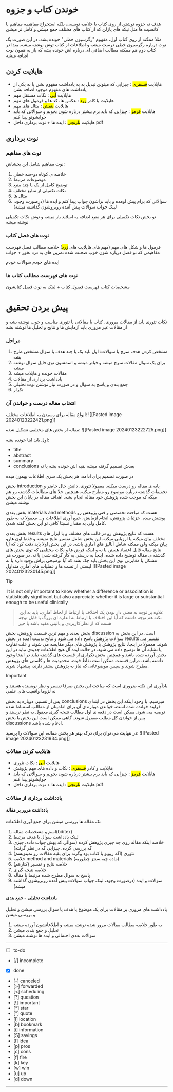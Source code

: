 # خوندن کتاب و جزوه

هدف نه جزوه نوشتن از روی کتاب یا خلاصه نویسی، بلکه استخراج مفاهیمه
مفاهیم یا کانسپت ها مثل تیکه های پازلن که از کتاب های مختلف جمع میشن و کامل تر میشن

مثلا ممکنه از روی کتاب اول، مفهوم "رگرسیون خطی" خونده بشه. در این صورت یک نوت درباره رگرسیون خطی درست میشه و اطلاعات از کتاب توش نوشته میشه.
 بعدا در کتاب دوم هم ممکنه مطالب اضافی ای درباره اش خونده بشه که  باز به همون نوت اضافه میشه

 

## هایلایت کردن

- هایلایت <mark class="hltr-green">فسفری</mark> : چیزایی که میتونن تبدیل به یه یادداشت مفهوم بشن یا به یکی از یادداشت های مفهوم موجود اضافه بشن
- هایلایت <mark class="hltr-blue">آبی</mark> : نکات مستقل مهم
- هایلایت یا کادر <mark class="hltr-yellow">زرد</mark> : عکس ها، کد ها و فرمول های مهم
- هایلایت <mark class="hltr-purple">بنفش</mark> : مثال های مهم
- هایلایت <mark class="hltr-red">قرمز</mark> : چیزایی که باید برم بیشتر درباره شون بخونم و سوالاتی که باید جوابشونو پیدا کنم
- هایلایت <mark class="hltr-orange">نارنجی</mark> : ایده ها + نوت برداری داخل pdf 

## نوت برداری

### نوت های مفاهیم
نوت مفاهیم شامل این بخشاش:
1. خلاصه ی کوتاه دو-سه خطی
2. موضوعات مرتبط
3. توضیح کامل از یک یا چند منبع 
4. نکات تکمیلی از منابع مختلف
5. مثال ها
6. سوالاتی که برام پیش اومده و باید براشون جواب پیدا کنم و ایده ها (درصورت وجود، لینک جواب سوالات پیش آمده روبروشون گذاشته میشه)

تو بخش نکات تکمیلی برای هر منبع اضافه یه اسلاید باز میشه و توش نکات تکمیلی نوشته میشه

### نوت های فصل کتاب
 
 فرمول ها و شکل های مهم (مهم های هایلایت های <mark class="hltr-yellow">زرد</mark>)
خلاصه مطالب فصل
فهرست مفاهیمی که تو فصل درباره شون خوب صحبت شده
تمرین های به درد بخور + جواب


ایده های خودم
سوالات خودم

### نوت های فهرست مطالب کتاب ها
مشخصات کتاب
فهرست فصول کتاب + لینک به نوت فصل کتابشون


# پیش بردن تحقیق

نکات تئوری باید از مقالات مروری، کتاب یا مقالاتی با تئوری مناسب و خوب نوشته بشه و از مقالات غیر مروری باید آزمایش ها و نتایج و تحلیل ها نوشته بشه
### مراحل

1. مشخص کردن هدف سرچ یا سوالات: اول باید یک یا چند هدف یا  سوال مشخص طرح بشه 
2. برای یک سوال مقالات سرچ میشه و فیلتر میشه و اسمشون توی فایل سوال نوشته میشه
3. مقالات خونده و هایلات میشه
4. یادداشت برداری از مقالات
5. جمع بندی و پاسخ به سوال و در صورت نیاز نوشتن نوت تحلیلی
6. تکرار



### انتخاب مقاله درست و خواندن آن

انواع مقاله برای رسیدن به اطلاعات مختلف:
![[Pasted image 20240123222421.png]]


مقاله از بخش های مختلفی تشکیل شده:
![[Pasted image 20240123222725.png]]

اول باید اینا خونده بشه:
- title
- abstract
- summary
- conclusions
بعدش تصمیم گرفته میشه بقیه اش خونده بشه یا نه

در صورت تصمیم برای ادامه، هر بخش یک سری اطلاعات بهمون میده

 بخش introduction پایه ی مقاله رو درست میکنه. معمولا تئوری، دانش حال حاضر و تحقیقات گذشته درباره موضوع رو مطرح میکنه. همچنین خلا های مطالعات گذشته رو هم میگه که موجب شده پژوهش خود مقاله انجام بشه. اهداف مقاله در پایان این بخش نوشته میشن

بخش بعدی materials and methods هست که مباحث تخصصی و فنی پژوهش رو پوشش میده. جزئیات پژوهش، انجام آزمایش، جمع آوری اطلاعات و... معمولا نه به طور کامل ولی به مقدار نسبتا کافی تو این بخش گفته شدن.

بخش بعدی results هست که نتایج پژوهش رو در قالب های مختلف و با ابزار های مختلف بیان میکنه یا ارزیابی میکنه. این بخش شامل تفسیر نتایج نمیشه و فقط اون هارو بیان میکنه ولی ممکنه شامل آنالیز های آماری باشه. در این بخش اولا باید دقت کرد که آیا نتایج مقاله قابل اعتماد هستن یا نه و اینکه فرض ها و نکات مختلفی که توی بخش های گذشته ی مقاله توضیخ داده شده، اینجا به درستی به کار گرفته شدن یا نه. در صورت هر مشکل یا مغایرتی توی این بخش باید چک بشه که آیا توضیحی براش وجود داره یا نه
لیستی از تست ها و عملیات های آماری متداول
![[Pasted image 20240123230145.png]]

> [!tip] 
>  It is not only important to know whether a difference or association is statistically significant but also appreciate whether it is large or substantial enough to be useful clinically
> >  علاوه بر توجه به معنی دار بودن یک اختلاف یا ارتباط از لحاظ آماری، باید به این نکته هم توجه داشت که آیا این اختلاف یا ارتباط به اندازه ای بزرگ یا قابل توجه هست که از نظر کاربردی و بالینی مفید باشد یا خیر


بخش بعدی و مهم ترین قسمت پژوهش، بخش discussion است. در این بخش به سوالات پژوهش پاسخ داده می شود و نتایج بدست آمده در بخش results تفسیر می شوند. معمولا در اینجا، نتایج پژوهش با پژوهش های دیگر مقایسه می شوند و علت تفاوت یا تشابه آن ها توضیح داده می شود. در حالت ایده آل هیچ اطلاعات جدیدی نباید در این بخش آورده شده باشد و همچنین بخش تکراری از قسمت های گذشته نباید در اینجا وجود داشته باشد. دراین قسمت ممکن است نقاط قوت، محدودیت ها و کاستی های پژوهش مطرح شوند و سپس موضوعاتی که نیاز به پژوهش بیشتر دارند، پیشنهاد شوند.

> [!important] 
>  یادآوری این نکته ضروری است که مباحث این بخش صرفا تفسیر و نظر نویسنده هستند و نه لزوما واقعیت های علمی

پس از تفسیر، دوباره به بخش conclusions میرسیم. با وجود اینکه این بخش در ابتدای فرایند خوانده شده است، خواندن دوباره ی آن برای اطمینان از مطالب استنباط شده توصیه می شود. ممکن است در دفعه ی اول مطالب نتیجه گیری معقول به نظر نرسند و پس از خواندن کل مطلب معقول شوند. گاهی ممکن است این بخش با بخش discussions ادغام شده باشد.


در نتهایت می توان برای درک بهتر هر بخش مقاله، این سوالات را پرسید:
![[Pasted image 20240123231934.png]]

### هایلایت کردن مقالات

- هایلایت <mark class="hltr-blue">آبی</mark> : نکات تئوری
- هایلایت و کادر <mark class="hltr-green">فسفری</mark> : نکات و داده های مهم پژوهش
- هایلایت <mark class="hltr-red">قرمز</mark> : چیزایی که باید برم بیشتر درباره شون بخونم و سوالاتی که باید جوابشونو پیدا کنم
- هایلایت <mark class="hltr-orange">نارنجی</mark> : ایده ها + نوت برداری داخل pdf 


### یادداشت برداری از مقالات

#### یادداشت مرور بر مقاله
 
 تک مقاله ها بررسی میشن برای جمع آوری اطلاعات

1. اسم و مشخصات مقاله(bibtex)
2. لینک یادداشت سوال یا هدف مرتبط
3. خلاصه اینکه مقاله روی چه چیزی پژوهش کرده (سوالی که بهش جواب داده، چیزی که بررسی کرده، چیزایی که در نظر گرفته)
4. تئوری (اگه ریویو یا کتاب بود وگرنه برای بقیه مقالات رو نمینویسم)
5. خلاصه method and materials (ماده چیه،سنتز چطوریه)
6. خلاصه نتایج و تفسیر (کنارهم)
7. خلاصه نتیجه گیری
8. پاسخ به سوال مطرح شده مرتبط با مقاله
9. سوالات و ایده (درصورت وجود، لینک جواب سوالات پیش آمده روبروشون گذاشته میشه)

#### یادداشت تحلیلی - جمع بندی

یادداشت های مروری بر مقالات برای یک موضوع یا هدف یا سوال بررسی میشن و تحلیل و بررسی میشن

1.  به طور خلاصه مطالب مقالات مرور شده نوشته میشه و اطلاعاتشون آورده میشه
2. تحلیل و جمع بندی میشن
3. سوالات بعدی احتمالی و ایده ها نوشته میشن

---

- [ ] to-do
- [/] incomplete
- [x] done
- [-] canceled
- [>] forwarded
- [<] scheduling
- [?] question
- [!] important
- [*] star
- ["] quote
- [l] location
- [b] bookmark
- [i] information
- [S] savings
- [I] idea
- [p] pros
- [c] cons
- [f] fire
- [k] key
- [w] win
- [u] up
- [d] down

---
